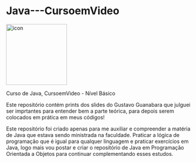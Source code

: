 # Java---CursoemVideo

<div style="display: flex; align-items: flex-start;"><img src="https://techstack-generator.vercel.app/java-icon.svg" alt="icon" align="left" width="165"/></div>

 Curso de Java, CursoemVideo - Nível Básico

 Este repositório contém prints dos slides do Gustavo Guanabara que julguei ser imprtantes para entender bem a parte teórica, para depois serem colocados em prática em meus códigos!

 Este repositório foi criado apenas para me auxiliar e compreender a matéria de Java que estava sendo ministrada na faculdade. Praticar a lógica de programação que é igual para qualquer linguagem e praticar exercícios em Java, logo mais vou postar e criar o repositório de Java em Programação Orientada a Objetos para continuar complementando esses estudos. 
